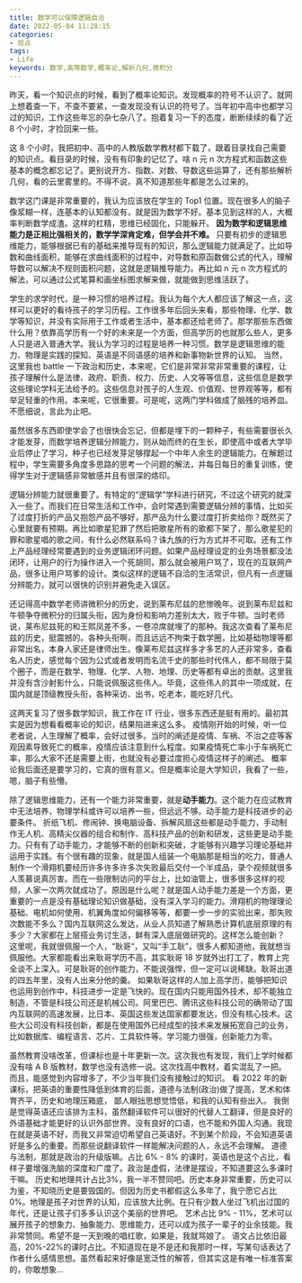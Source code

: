 ```yaml
---
title: 数学可以保障逻辑自洽
date: 2022-05-04 11:28:15 
categories:
- 观点
tags:
- Life
keywords: 数学,高等数学,概率论,解析几何,微积分
---
```


昨天，看一个知识点的时候，看到了概率论知识。发现概率的符号不认识了。就网上想着查一下，不查不要紧，一查发现没有认识的符号了。当年初中高中也都学习过的知识，工作这些年忘的杂七杂八了。抱着复习一下的态度，断断续续的看了近 8 个小时，才捡回来一些。

这 8 个小时，我把初中、高中的人教版数学教材都下载了，跟着目录找自己需要的知识点。看目录的时候，没有有印象的记忆了。啥 n 元 n 次方程式和函数这些基本的概念都忘记了。更别说开方、指数、对数、导数这些运算了，还有那些解析几何，看的云里雾里的。不得不说，真不知道那些年都是怎么过来的。

数学这门课是非常重要的，我认为应该放在学生的 Top1 位置。现在很多人的脑子像浆糊一样，连基本的认知都没有，就是因为数学不好。基本见到这样的人，大概率判断数学成渣。这样的杠精，思维已经固化，只能躲开。
**因为数学和逻辑思维能力是正相比强相关的，数学学深肯定难，但学会并不难。**
只要有初步的逻辑思维能力，能够根据已有的基础来推导现有的知识，那么逻辑能力就满足了。比如导数和曲线面积，能够在求曲线面积的过程中，对导数和原函数做公式的代入，理解导数可以解决不规则面积问题，这就是逻辑推导能力。再比如 n 元 n 次方程式的解法，可以通过公式笔算和画坐标图求解来做，就能做到思维活跃了。

<!-- more -->

学生的求学时代，是一种习惯的培养过程。我认为每个大人都应该了解这一点，这样可以更好的看待孩子的学习历程。工作很多年后回头来看，那些物理、化学、数学等知识，并没有实际用于工作或者生活中，基本都还给老师了。那学那些东西做什么用？依靠高学历有一个好的未来是一个方面，但高学历的也就那么些人，更多人只是进入普通大学。我认为学习的过程是培养一种习惯。数学是逻辑思维的能力、物理是实践的探知、英语是不同语感的培养和新事物新世界的认知。
当然，这里我也 battle 一下政治和历史，本来呢，它们是非常非常非常重要的课程，让孩子理解什么是法律、政府、职责、权力、历史、人文等等信息，这些信息是数学这些理论学科无法给予的。这些信息对孩子的人生观、价值观、世界观等等，都有举足轻重的作用。本来呢，它很重要。可是呢，这两门学科做成了脑残的培养皿。不愿细说，言此为止吧。

虽然很多东西即使学会了也很快会忘记，但都是埋下的一颗种子，有些需要很长久才能发芽，而数学培养逻辑分辨能力，则从始而终的在生长，即使高中或者大学毕业后停止了学习，种子也已经发芽足够撑起一个中年人余生的逻辑能力。在解题过程中，学生需要多角度多思路的思考一个问题的解法，并每日每日的重复训练，使得学生对于逻辑感非常敏感并且有很深的烙印。

逻辑分辨能力就很重要了。有特定的“逻辑学”学科进行研究，不过这个研究的就深入一些了。而我们在日常生活和工作中，会时常遇到需要逻辑分辨的事情，比如买了过度打折的产品又抱怨产品不够好，那产品为什么要过度打折卖给你？既然买了心里就要有预期。再比如歌星犯罪了然后把歌星所有的歌都下架了，那么歌星犯的罪和歌星唱的歌之间，有什么必然联系吗？诛九族的行为方式并不可取。还有工作上产品经理经常要遇到的业务逻辑闭环问题。如果产品经理设定的业务场景都没法闭环，让用户的行为操作进入一个死胡同，那么就会被用户骂了，现在的互联网产品，很多让用户骂爹的设计。类似这样的逻辑不自洽的生活常识，但凡有一点逻辑分辨能力，就可以很快的识别并避免走入误区。

还记得高中数学老师讲微积分的历史，说到莱布尼兹的悲惨晚年。说到莱布尼兹和牛顿争夺微积分的归属头衔，因为身份和影响力差别太大，败于牛顿。当时老师说，莱布尼兹死的和王熙凤差不多，一卷凉席就埋了的那种。我这次查看了莱布尼兹的历史，挺震撼的。各种头衔啊，而且远远不拘束于数学圈，比如基础物理等都非常出名，本身人家还是律师出生。像莱布尼兹这样多才多艺的人还非常多，查看名人历史，感觉每个因为公式或者发明而名流千史的那些时代伟人，都不局限于莫个圈子，而是在数学、物理、化学、人物、地理、历史等都有卓出的贡献。这里我并没有含沙射影什么，只能说佩服这些伟人。毕竟，这些伟人的其中一项成就，在国内就是顶级教授头衔，各种采访、出书，吃老本，能吃好几代。

这两天复习了很多数学知识，我工作在 IT 行业，很多东西还是挺有用的。最初其实是因为想看看概率论的知识，结果陷进来这么多。
疫情刚开始的时候，听一位老者说，人生理解了概率，会好过很多。当时的阐述是疫情、车祸、不治之症等客观因素导致死亡的概率，疫情应该注意到什么程度。如果疫情死亡率小于车祸死亡率，那么大家不还是需要上街，也就没有必要过度担心疫情这样子的阐述。
概率论我后面还是要学习的，它真的很有意义。但是概率论是大学知识，我看了一些，嗯，脑子有些懵。

除了逻辑思维能力，还有一个能力非常重要，就是**动手能力**。这个能力在应试教育中无法培养，物理学科或许可以培养一些，但远远不够。动手能力是科技进步的必要条件。
折纸飞机、修闹钟、换电脑设备、拆解风扇这些都是动手能力，手动制作无人机、高精尖仪器的组合和制作、高科技产品的创新和研发，这些更是动手能力。只有有了动手能力，才能够不断的创新和突破，才能够有兴趣学习理论基础并运用于实践。有个很有趣的现象，就是国人组装一个电脑那是相当的吃力，普通人制作一个滑翔机要经历许多许多许多次失败最后交付一个半成品，录个视频就很多人羡慕说真厉害。而在一些限制访问的平台上，比如油管上，很多很多这样的视频，人家一次两次就成功了。原因是什么呢？就是国人动手能力差是一个方面，更重要的一点是没有基础理论知识做基础，没有深入学习的能力。滑翔机的物理理论基础、电机如何使用、机翼角度如何偏移等等，都要一步一步的实验出来，那失败次数能不多么？国内互联网这么发达，从业人员知道了解熟悉计算机底层原理的有多少？大家都在上层搭业务讨生活，鲜有深入底层做研究的。这样怎么能创新？
这里呢，我就很佩服一个人，“耿哥“，又叫“手工耿”，很多人都知道他，我就想当佩服他。大家都能看出来耿哥学历不高，其实耿哥 18 岁就外出打工了，教育上完全谈不上深入。可是耿哥的创作能力，不能说强悍，但一定可以说稀缺。耿哥出道的四五年里，没有人出来分他的羹。
如果耿哥这样的人加上高学历，能够把知识也运用到创作中，科技进步一定是飞快的。现在国内只能用国外技术，却不能独立制造，不管是科技公司还是机械公司。阿里巴巴、腾讯这些科技公司的确带动了国内互联网的高速发展，比日本、英国这些发达国家都要发达，但没有核心技术。这些大公司没有科技创新，都是在使用国外已经成型的技术来发展拓宽自己的业务，比如数据库、编程语言、芯片、工具软件等。学习能力很强，创新能力为零。

虽然教育没啥改革，但课标也是十年更新一次。这次我也有发现，我们上学时候都没有啥 A B 版教材，数学也没有选修一说。这次找高中教材，着实混乱了一把。而且，能感觉到内容增多了，不少当年我们没有接触过的知识。
看 2022 年的新课标，把英语的重要性降低到体育的后面，道德与法制(政治)做了提高，艺术和体育齐平，历史和地理压箱底，
鄙人眼拙思想觉悟低，和我的认知有些出入。
我倒是觉得英语还应该排为主科，虽然翻译软件可以很好的代替人工翻译，但是良好的外语基础才能更好的认识外部世界。没有良好的口语，也不能和外国人沟通。我现在就是英语不好，而我又非常迫切希望自己英语好。不到某个阶段，不会知道英语好是多么的重要。而那些说翻译软件一样能解决问题的人，永远不会理解。
道德与法制，那就是政治的升级版嘛。占比 6% - 8% 的课时，英语也是这个占比，看样子要增强洗脑的深度和广度了。政治是虚假，法律是摆设，不知道要这么多课时干嘛。
历史和地理共计占比3%，我一半不赞同吧。历史本身非常重要，历史可以为鉴，不知晓历史是要毁国的。但因为历史书都假这么多年了，我宁愿它占比 0%。地理是孩子对世界的认知，应该放大比例。在只有少数人坐过飞机出过国的年代，还是让孩子们多多认识这个美丽的世界吧。
艺术占比 9% - 11%，艺术可以展开孩子的想象力、抽象能力、思维能力，还可以成为孩子一辈子的业余技能。我非常赞同。希望不是一天到晚的唱红歌，如果是，我就骂娘了。
语文占比依旧最高，20%-22%的课时占比。不知道现在是不是还和我那时一样，写某句话表达了作者什么感情思想。虽然看起来好像是宽泛性的解答，但其实这是有唯一标准答案的，你敢想象...